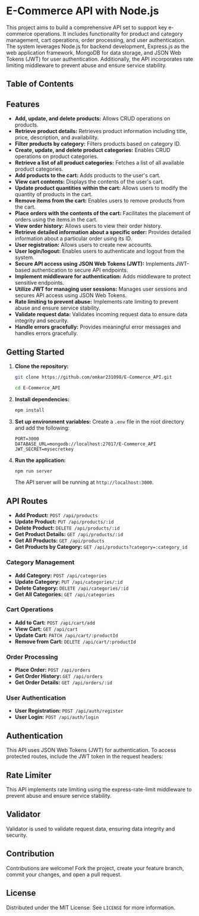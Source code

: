 # E-Commerce API with Node.js

This project aims to build a comprehensive API set to support key e-commerce operations. It includes functionality for product and category management, cart operations, order processing, and user authentication. The system leverages Node.js for backend development, Express.js as the web application framework, MongoDB for data storage, and JSON Web Tokens (JWT) for user authentication. Additionally, the API incorporates rate limiting middleware to prevent abuse and ensure service stability.

## Table of Contents




## Features

- **Add, update, and delete products:** Allows CRUD operations on products.
- **Retrieve product details:** Retrieves product information including title, price, description, and availability.
- **Filter products by category:** Filters products based on category ID.
- **Create, update, and delete product categories:** Enables CRUD operations on product categories.
- **Retrieve a list of all product categories:** Fetches a list of all available product categories.
- **Add products to the cart:** Adds products to the user's cart.
- **View cart contents:** Displays the contents of the user's cart.
- **Update product quantities within the cart:** Allows users to modify the quantity of products in the cart.
- **Remove items from the cart:** Enables users to remove products from the cart.
- **Place orders with the contents of the cart:** Facilitates the placement of orders using the items in the cart.
- **View order history:** Allows users to view their order history.
- **Retrieve detailed information about a specific order:** Provides detailed information about a particular order using its ID.
- **User registration:** Allows users to create new accounts.
- **User login/logout:** Enables users to authenticate and logout from the system.
- **Secure API access using JSON Web Tokens (JWT):** Implements JWT-based authentication to secure API endpoints.
- **Implement middleware for authentication:** Adds middleware to protect sensitive endpoints.
- **Utilize JWT for managing user sessions:** Manages user sessions and secures API access using JSON Web Tokens.
- **Rate limiting to prevent abuse:** Implements rate limiting to prevent abuse and ensure service stability.
- **Validate request data:** Validates incoming request data to ensure data integrity and security.
- **Handle errors gracefully:** Provides meaningful error messages and handles errors gracefully.

## Getting Started

1. **Clone the repository:**
    ```bash
    git clone https://github.com/omkar231098/E-Commerce_API.git
   
    ```
   ```bash
   cd E-Commerce_API
    ```
2. **Install dependencies:**
    ```bash
    npm install
    ```

3. **Set up environment variables:**
    Create a `.env` file in the root directory and add the following:
    ```env
    PORT=3000
    DATABASE_URL=mongodb://localhost:27017/E-Commerce_API
    JWT_SECRET=mysecretkey
    ```

4. **Run the application:**
    ```bash
    npm run server
    ```
    The API server will be running at `http://localhost:3000`.

## API Routes


- **Add Product:** `POST /api/products`
- **Update Product:** `PUT /api/products/:id`
- **Delete Product:** `DELETE /api/products/:id`
- **Get Product Details:** `GET /api/products/:id`
- **Get All Products:** `GET /api/products`
- **Get Products by Category:** `GET /api/products?category=:category_id`

### Category Management

- **Add Category:** `POST /api/categories`
- **Update Category:** `PUT /api/categories/:id`
- **Delete Category:** `DELETE /api/categories/:id`
- **Get All Categories:** `GET /api/categories`

### Cart Operations

- **Add to Cart:** `POST /api/cart/add`
- **View Cart:** `GET /api/cart`
- **Update Cart:** `PATCH /api/cart/:productId`
- **Remove from Cart:** `DELETE /api/cart/:productId`

### Order Processing

- **Place Order:** `POST /api/orders`
- **Get Order History:** `GET /api/orders`
- **Get Order Details:** `GET /api/orders/:id`

### User Authentication

- **User Registration:** `POST /api/auth/register`
- **User Login:** `POST /api/auth/login`


## Authentication

This API uses JSON Web Tokens (JWT) for authentication. To access protected routes, include the JWT token in the request headers:


## Rate Limiter

This API implements rate limiting using the express-rate-limit middleware to prevent abuse and ensure service stability.

## Validator

Validator is used to validate request data, ensuring data integrity and security.

## Contribution

Contributions are welcome! Fork the project, create your feature branch, commit your changes, and open a pull request.

## License

Distributed under the MIT License. See `LICENSE` for more information.
